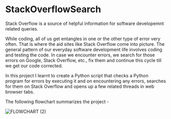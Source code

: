 # StackOverflowSearch
Stack Overflow is a source of helpful information for software developemnt related queries.

  While coding, all of us get entangles in one or the other type of error very often. That is where the aid sites like Stack Overflow come into picture. The general pattern of our everyday software development life involves coding and testing the code. In case we encounter errors, we search for those errors on Google, Stack Overflow, etc., fix them and continue this cycle till we get our code corrected.

  In this project I learnt to create a Python script that checks a Python program for errors by executing it and on encountering any errors, searches for them on Stack Overflow and opens up a few related threads in web browser tabs.

The following flowchart summarizes the project -


![FLOWCHART (2)](https://user-images.githubusercontent.com/79536730/131299098-0efc1ce2-7063-4d04-be65-1103502bf040.png)
